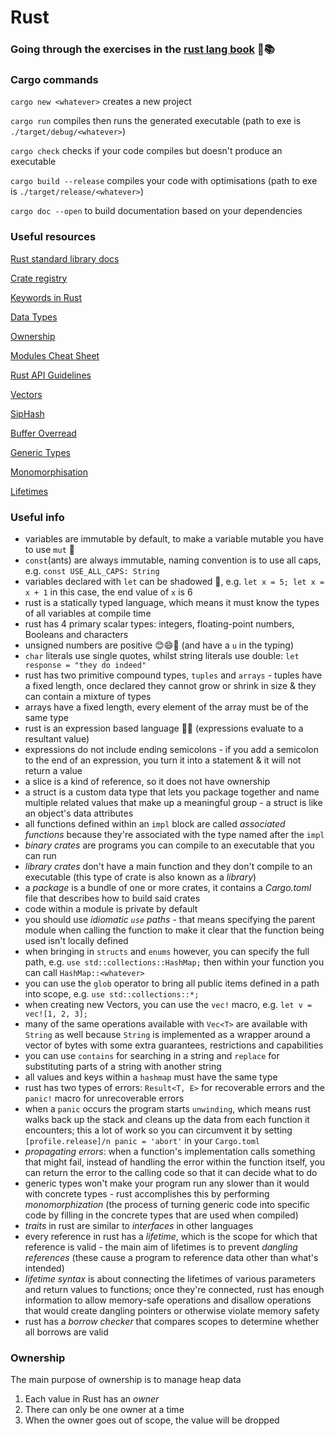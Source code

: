 # Rust

### Going through the exercises in the [rust lang book](https://doc.rust-lang.org/book/) 🦀📚

### Cargo commands

`cargo new <whatever>` creates a new project

`cargo run` compiles then runs the generated executable (path to exe is `./target/debug/<whatever>`)

`cargo check` checks if your code compiles but doesn't produce an executable

`cargo build --release` compiles your code with optimisations (path to exe is `./target/release/<whatever>`)

`cargo doc --open` to build documentation based on your dependencies


### Useful resources

[Rust standard library docs](https://doc.rust-lang.org/stable/std/prelude/index.html#modules)

[Crate registry](https://crates.io/)

[Keywords in Rust](https://doc.rust-lang.org/stable/book/appendix-01-keywords.html)

[Data Types](https://doc.rust-lang.org/stable/book/ch03-02-data-types.html)

[Ownership](https://doc.rust-lang.org/stable/book/ch04-01-what-is-ownership.html)

[Modules Cheat Sheet](https://doc.rust-lang.org/stable/book/ch07-02-defining-modules-to-control-scope-and-privacy.html)

[Rust API Guidelines](https://rust-lang.github.io/api-guidelines/)

[Vectors](https://doc.rust-lang.org/stable/nomicon/vec/vec.html)

[SipHash](https://en.wikipedia.org/wiki/SipHash)

[Buffer Overread](https://hashrust.com/blog/memory-safey-in-rust-part-1/)

[Generic Types](https://doc.rust-lang.org/stable/book/ch10-01-syntax.html)

[Monomorphisation](https://rustc-dev-guide.rust-lang.org/backend/monomorph.html)

[Lifetimes](https://doc.rust-lang.org/stable/book/ch10-03-lifetime-syntax.html)

### Useful info 

- variables are immutable by default, to make a variable mutable you have to use `mut` 🐶
- `const`(ants) are always immutable, naming convention is to use all caps, e.g. `const USE_ALL_CAPS: String`
- variables declared with `let` can be shadowed 👻, e.g. `let x = 5; let x = x + 1` in this case, the end value of `x` is 6 
- rust is a statically typed language, which means it must know the types of all variables at compile time
- rust has 4 primary scalar types: integers, floating-point numbers, Booleans and characters
- unsigned numbers are positive 😊😄🤗 (and have a `u` in the typing)
- `char` literals use single quotes, whilst string literals use double: `let response = "they do indeed"`
- rust has two primitive compound types, `tuples` and `arrays` - tuples have a fixed length, once declared they cannot grow or shrink in size & they can contain a mixture of types
- arrays have a fixed length, every element of the array must be of the same type
- rust is an expression based language 👄💬 (expressions evaluate to a resultant value)
- expressions do not include ending semicolons - if you add a semicolon to the end of an expression, you turn it into a statement & it will not return a value
- a slice is a kind of reference, so it does not have ownership
- a struct is a custom data type that lets you package together and name multiple related values that make up a meaningful group - a struct is like an object's data attributes
- all functions defined within an `impl` block are called *associated functions* because they're associated with the type named after the `impl`
- *binary crates* are programs you can compile to an executable that you can run
- *library crates* don't have a main function and they don't compile to an executable (this type of crate is also known as a *library*)
- a *package* is a bundle of one or more crates, it contains a *Cargo.toml* file that describes how to build said crates
- code within a module is private by default
- you should use *idiomatic `use` paths* - that means specifying the parent module when calling the function to make it clear that the function being used isn't locally defined
- when bringing in `structs` and `enums` however, you can specify the full path, e.g. `use std::collections::HashMap;` then within your function you can call `HashMap::<whatever>`
- you can use the `glob` operator to bring all public items defined in a path into scope, e.g. `use std::collections::*;`
- when creating new Vectors, you can use the `vec!` macro, e.g. `let v = vec![1, 2, 3];`
- many of the same operations available with `Vec<T>` are available with `String` as well because `String` is implemented as a wrapper around a vector of bytes with some extra guarantees, restrictions and capabilities
- you can use `contains` for searching in a string and `replace` for substituting parts of a string with another string
- all values and keys within a `hashmap` must have the same type
- rust has two types of errors: `Result<T, E>` for recoverable errors and the `panic!` macro for unrecoverable errors
- when a `panic` occurs the program starts `unwinding`, which means rust walks back up the stack and cleans up the data from each function it encounters; this a lot of work so you can circumvent it by setting `[profile.release]/n panic = 'abort'` in your `Cargo.toml` 
- *propagating errors*: when a function's implementation calls something that might fail, instead of handling the error within the function itself, you can return the error to the calling code so that it can decide what to do 
- generic types won't make your program run any slower than it would with concrete types - rust accomplishes this by performing *monomorphization* (the process of turning generic code into specific code by filling in the concrete types that are used when compiled)
- *traits* in rust are similar to *interfaces* in other languages
- every reference in rust has a *lifetime*, which is the scope for which that reference is valid - the main aim of lifetimes is to prevent *dangling references* (these cause a program to reference data other than what's intended)
- *lifetime syntax* is about connecting the lifetimes of various parameters and return values to functions; once they're connected, rust has enough information to allow memory-safe operations and disallow operations that would create dangling pointers or otherwise violate memory safety
- rust has a *borrow checker* that compares scopes to determine whether all borrows are valid

### Ownership

The main purpose of ownership is to manage heap data

1. Each value in Rust has an *owner*
2. There can only be one owner at a time
3. When the owner goes out of scope, the value will be dropped
